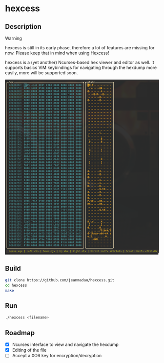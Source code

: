 # hexcess
## Description
> [!WARNING]
> hexcess is still in its early phase, therefore a lot of features are missing
> for now. Please keep that in mind when using Hexcess!

hexcess is a (yet another) Ncurses-based hex viewer and editor as well.
It supports basics VIM keybindings for navigating through the hexdump more
easily, more will be supported soon.

![Screenshot of hexcess](assets/screen.png)

## Build
```bash
git clone https://github.com/jeanmadao/hexcess.git
cd hexcess
make
```

## Run
```bash
./hexcess <filename>
```

## Roadmap
- [x] Ncurses interface to view and navigate the hexdump
- [x] Editing of the file
- [ ] Accept a XOR key for encryption/decryption
